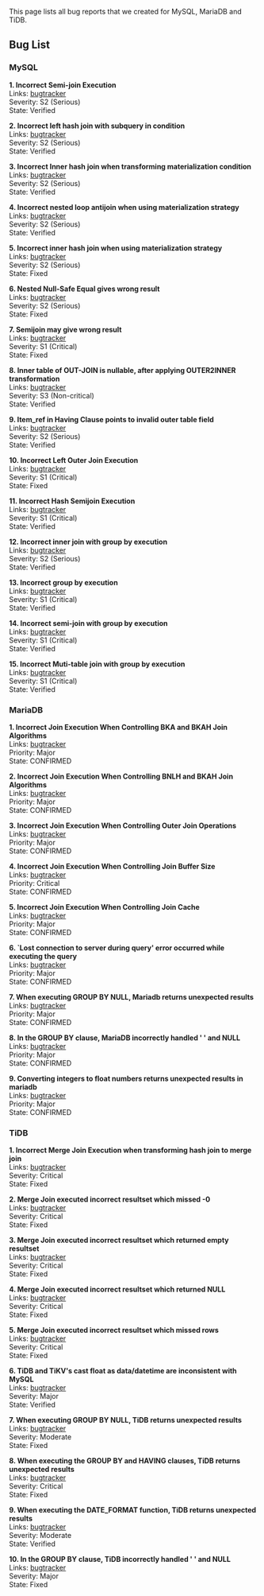   
This page lists all bug reports that we created for MySQL, MariaDB and TiDB.  
  
## Bug List  

### MySQL  

**1. Incorrect Semi-join Execution**  
Links: [bugtracker](https://bugs.mysql.com/bug.php?id=106713)  
Severity: S2 (Serious)  
State: Verified  
  

**2. Incorrect left hash join with subquery in condition**  
Links: [bugtracker](https://bugs.mysql.com/bug.php?id=106715)  
Severity: S2 (Serious)  
State: Verified  
  
**3. Incorrect Inner hash join when transforming materialization condition**  
Links: [bugtracker](https://bugs.mysql.com/bug.php?id=106716)  
Severity: S2 (Serious)  
State: Verified  
  
**4. Incorrect nested loop antijoin when using materialization strategy**  
Links: [bugtracker](http://bugs.mysql.com/106717)  
Severity: S2 (Serious)  
State: Verified  
  
**5. Incorrect inner hash join when using materialization strategy**  
Links: [bugtracker](http://bugs.mysql.com/106718)  
Severity: S2 (Serious)  
State: Fixed  

**6. Nested Null-Safe Equal gives wrong result**  
Links: [bugtracker](https://bugs.mysql.com/bug.php?id=106611)  
Severity: S2 (Serious)  
State: Fixed  

**7. Semijoin may give wrong result**  
Links: [bugtracker](https://bugs.mysql.com/bug.php?id=106710)  
Severity: S1 (Critical)  
State: Fixed  

**8. Inner table of OUT-JOIN is nullable, after applying OUTER2INNER transformation**  
Links: [bugtracker](https://bugs.mysql.com/bug.php?id=106473)  
Severity: S3 (Non-critical)   
State: Verified  
  

**9. Item_ref in Having Clause points to invalid outer table field**  
Links: [bugtracker](https://bugs.mysql.com/bug.php?id=99273)  
Severity: S2 (Serious)  
State: Verified  

**10. Incorrect Left Outer Join Execution**  
Links: [bugtracker](https://bugs.mysql.com/bug.php?id=109211)  
Severity: S1 (Critical)  
State: Fixed  

**11. Incorrect Hash Semijoin Execution**  
Links: [bugtracker](https://bugs.mysql.com/bug.php?id=109212)  
Severity: S1 (Critical)  
State: Verified  

**12. Incorrect inner join with group by execution**  
Links: [bugtracker](https://bugs.mysql.com/bug.php?id=114884)  
Severity: S2 (Serious)  
State: Verified  

**13. Incorrect group by execution**  
Links: [bugtracker](https://bugs.mysql.com/bug.php?id=114885)  
Severity: S1 (Critical)  
State: Verified  

**14. Incorrect semi-join with group by execution**  
Links: [bugtracker](https://bugs.mysql.com/bug.php?id=114886)  
Severity: S1 (Critical)  
State: Verified  

**15. Incorrect Muti-table join with group by execution**  
Links: [bugtracker](https://bugs.mysql.com/bug.php?id=114887)  
Severity: S1 (Critical)  
State: Verified  


### MariaDB
  
**1. Incorrect Join Execution When Controlling BKA and BKAH Join Algorithms**  
Links: [bugtracker](https://jira.mariadb.org/browse/MDEV-28214)  
Priority: Major  
State: CONFIRMED  


**2. Incorrect Join Execution When Controlling BNLH and BKAH Join Algorithms**  
Links: [bugtracker](https://jira.mariadb.org/browse/MDEV-28215)  
Priority: Major  
State: CONFIRMED    

**3. Incorrect Join Execution When Controlling Outer Join Operations**  
Links: [bugtracker](https://jira.mariadb.org/browse/MDEV-28216)  
Priority: Major  
State: CONFIRMED  

**4. Incorrect Join Execution When Controlling Join Buffer Size**  
Links: [bugtracker](https://jira.mariadb.org/browse/MDEV-28217)  
Priority: Critical  
State: CONFIRMED  

**5. Incorrect Join Execution When Controlling Join Cache**  
Links: [bugtracker](https://jira.mariadb.org/browse/MDEV-29695)    
Priority: Major  
State: CONFIRMED   

**6. `Lost connection to server during query' error occurred while executing the query**  
Links: [bugtracker](https://jira.mariadb.org/browse/MDEV-34017)    
Priority: Major  
State: CONFIRMED   

**7. When executing GROUP BY NULL, Mariadb returns unexpected results**  
Links: [bugtracker](https://jira.mariadb.org/browse/MDEV-34018)    
Priority: Major  
State: CONFIRMED   

**8. In the GROUP BY clause, MariaDB incorrectly handled ' ' and NULL**  
Links: [bugtracker](https://jira.mariadb.org/browse/MDEV-34019)    
Priority: Major  
State: CONFIRMED   

**9. Converting integers to float numbers returns unexpected results in mariadb**  
Links: [bugtracker](https://jira.mariadb.org/browse/MDEV-34020)    
Priority: Major  
State: CONFIRMED   

### TiDB  

**1. Incorrect Merge Join Execution when transforming hash join to merge join**  
Links: [bugtracker](https://github.com/pingcap/tidb/issues/33039)  
Severity: Critical  
State: Fixed  

**2. Merge Join executed incorrect resultset which missed -0**    
Links: [bugtracker](https://github.com/pingcap/tidb/issues/33041)      
Severity: Critical  
State: Fixed  

**3. Merge Join executed incorrect resultset which returned empty resultset**  
Links: [bugtracker](https://github.com/pingcap/tidb/issues/33042)  
Severity: Critical  
State: Fixed  

**4. Merge Join executed incorrect resultset which returned NULL**  
Links: [bugtracker](https://github.com/pingcap/tidb/issues/33045)  
Severity: Critical  
State: Fixed  
  
**5. Merge Join executed incorrect resultset which missed rows**  
Links: [bugtracker](https://github.com/pingcap/tidb/issues/33046)  
Severity: Critical  
State: Fixed  

**6. TiDB and TiKV's cast float as data/datetime are inconsistent with MySQL**  
Links: [bugtracker](https://github.com/pingcap/tidb/issues/52934)  
Severity: Major  
State: Verified  

**7. When executing GROUP BY NULL, TiDB returns unexpected results**  
Links: [bugtracker](https://github.com/pingcap/tidb/issues/52935)  
Severity: Moderate  
State: Fixed  

**8. When executing the GROUP BY and HAVING clauses, TiDB returns unexpected results**  
Links: [bugtracker](https://github.com/pingcap/tidb/issues/52936)  
Severity: Critical  
State: Fixed  

**9. When executing the DATE_FORMAT function, TiDB returns unexpected results**  
Links: [bugtracker](https://github.com/pingcap/tidb/issues/52937)  
Severity: Moderate  
State: Verified  

**10. In the GROUP BY clause, TiDB incorrectly handled ' ' and NULL**  
Links: [bugtracker](https://github.com/pingcap/tidb/issues/52938)  
Severity: Major  
State: Fixed  

